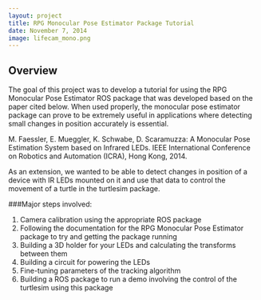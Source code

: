 ```yaml
---
layout: project
title: RPG Monocular Pose Estimator Package Tutorial
date: November 7, 2014
image: lifecam_mono.png
---
```


## Overview
The goal of this project was to develop a tutorial for using the RPG Monocular Pose Estimator ROS package that was developed based on the paper cited below. When used properly, the monocular pose estimator package can prove to be extremely useful in applications where detecting small changes in position accurately is essential.

M. Faessler, E. Mueggler, K. Schwabe, D. Scaramuzza: A Monocular Pose Estimation System based on Infrared LEDs. IEEE International Conference on Robotics and Automation (ICRA), Hong Kong, 2014.

As an extension, we wanted to be able to detect changes in position of a device with IR LEDs mounted on it and use that data to control the movement of a turtle in the turtlesim package. 

###Major steps involved:

1. Camera calibration using the appropriate ROS package
2. Following the documentation for the RPG Monocular Pose Estimator package to try and getting the package running
3. Building a 3D holder for your LEDs and calculating the transforms between them
4. Building a circuit for powering the LEDs
5. Fine-tuning parameters of the tracking algorithm
6. Building a ROS package to run a demo involving the control of the turtlesim using this package
